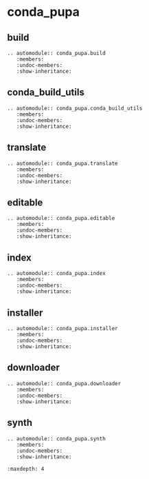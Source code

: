 # conda_pupa

## build

```{eval-rst}
.. automodule:: conda_pupa.build
   :members:
   :undoc-members:
   :show-inheritance:
```

## conda_build_utils

```{eval-rst}
.. automodule:: conda_pupa.conda_build_utils
   :members:
   :undoc-members:
   :show-inheritance:
```

## translate

```{eval-rst}
.. automodule:: conda_pupa.translate
   :members:
   :undoc-members:
   :show-inheritance:
```

## editable

```{eval-rst}
.. automodule:: conda_pupa.editable
   :members:
   :undoc-members:
   :show-inheritance:
```

## index

```{eval-rst}
.. automodule:: conda_pupa.index
   :members:
   :undoc-members:
   :show-inheritance:
```

## installer

```{eval-rst}
.. automodule:: conda_pupa.installer
   :members:
   :undoc-members:
   :show-inheritance:
```

## downloader

```{eval-rst}
.. automodule:: conda_pupa.downloader
   :members:
   :undoc-members:
   :show-inheritance:
```

## synth

```{eval-rst}
.. automodule:: conda_pupa.synth
   :members:
   :undoc-members:
   :show-inheritance:
```

```{toctree}
:maxdepth: 4
```
